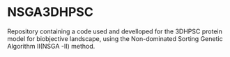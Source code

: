 # NSGA3DHPSC
Repository containing a code used and develloped for the 3DHPSC protein model for biobjective  landscape, using the Non-dominated Sorting Genetic Algorithm II(NSGA -II) method. 
